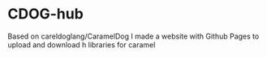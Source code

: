 # CDOG-hub
Based on careldoglang/CaramelDog I made a website with Github Pages to upload and download h libraries for caramel
